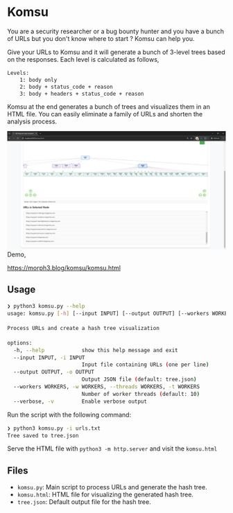 # Komsu

You are a security researcher or a bug bounty hunter and you have a bunch of URLs but you don't know where to start ? Komsu can help you.

Give your URLs to Komsu and it will generate a bunch of 3-level trees based on the responses. Each level is calculated as follows,

```
Levels:
    1: body only
    2: body + status_code + reason
    3: body + headers + status_code + reason
```

Komsu at the end generates a bunch of trees and visualizes them in an HTML file. You can easily eliminate a family of URLs and shorten the analysis process.

![1.png](https://github.com/morph3/komsu/blob/main/images/1.png)
Demo,

https://morph3.blog/komsu/komsu.html

## Usage

```bash
❯ python3 komsu.py --help
usage: komsu.py [-h] [--input INPUT] [--output OUTPUT] [--workers WORKERS] [--verbose]

Process URLs and create a hash tree visualization

options:
  -h, --help            show this help message and exit
  --input INPUT, -i INPUT
                        Input file containing URLs (one per line)
  --output OUTPUT, -o OUTPUT
                        Output JSON file (default: tree.json)
  --workers WORKERS, -w WORKERS, --threads WORKERS, -t WORKERS
                        Number of worker threads (default: 10)
  --verbose, -v         Enable verbose output
  ```

Run the script with the following command:

```bash
❯ python3 komsu.py -i urls.txt
Tree saved to tree.json
```

Serve the HTML file with `python3 -m http.server` and visit the `komsu.html`

## Files

- `komsu.py`: Main script to process URLs and generate the hash tree.
- `komsu.html`: HTML file for visualizing the generated hash tree.
- `tree.json`: Default output file for the hash tree.

